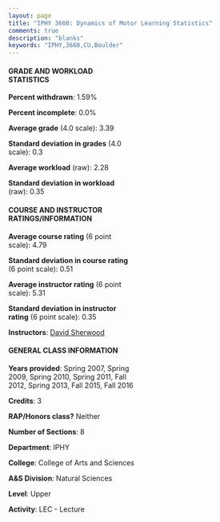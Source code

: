 ```yaml
---
layout: page
title: "IPHY 3660: Dynamics of Motor Learning Statistics"
comments: true
description: "blanks"
keywords: "IPHY,3660,CU,Boulder"
---
```

<head>
<script src="https://ajax.googleapis.com/ajax/libs/jquery/2.1.3/jquery.min.js"></script>
<script src="https://dl.dropboxusercontent.com/s/pc42nxpaw1ea4o9/highcharts.js?dl=0"></script>
<!-- <script src="../assets/js/highcharts.js"></script> -->
<style type="text/css">@font-face {
	font-family: "Bebas Neue";
	src: url(https://www.filehosting.org/file/details/544349/BebasNeue Regular.otf) format("opentype");
	}
	h1.Bebas { 
		font-family: "Bebas Neue", Verdana, Tahoma;
	}
</style>
</head>
<body>
	<div id="container" style="float: right; width: 45%; height: 88%; margin-left: 2.5%; margin-right: 2.5%;"></div>
	<script language="JavaScript">
		$(document).ready(function() {
		var chart = {type: 'column'};
		var title = {text: 'Grade Distribution'};
		var xAxis = {categories: ['A','B','C','D','F'],crosshair: true};
		var yAxis = {min: 0,title: {text: 'Percentage'}};
		var tooltip = {headerFormat: '<center><b><span style="font-size:20px">{point.key}</span></b></center>',
		               pointFormat: '<td style="padding:0"><b>{point.y:.1f}%</b></td>',
		               footerFormat: '</table>',shared: true,useHTML: true};
		var plotOptions = {column: {pointPadding: 0.0,borderWidth: 0}};  
		var credits = {enabled: false};var series= [{name: 'Percent',data: [49.46,45.61,2.96,1.64,0.33,]}];
		var json = {};
		json.chart = chart;
		json.title = title;
		json.tooltip = tooltip;
		json.xAxis = xAxis;
		json.yAxis = yAxis;  
		json.series = series;
		json.plotOptions = plotOptions;  
		json.credits = credits;
		$('#container').highcharts(json);
	});
	</script>
</body>
			   
#### GRADE AND WORKLOAD STATISTICS

**Percent withdrawn**: 1.59%

**Percent incomplete**: 0.0%

**Average grade** (4.0 scale): 3.39

**Standard deviation in grades** (4.0 scale): 0.3

**Average workload** (raw): 2.28

**Standard deviation in workload** (raw): 0.35

#### COURSE AND INSTRUCTOR RATINGS/INFORMATION

**Average course rating** (6 point scale): 4.79

**Standard deviation in course rating** (6 point scale): 0.51

**Average instructor rating** (6 point scale): 5.31

**Standard deviation in instructor rating** (6 point scale): 0.35

**Instructors**: <a href='../../instructors/David_Sherwood'>David Sherwood</a>

#### GENERAL CLASS INFORMATION

**Years provided**: Spring 2007, Spring 2009, Spring 2010, Spring 2011, Fall 2012, Spring 2013, Fall 2015, Fall 2016

**Credits**: 3

**RAP/Honors class?** Neither

**Number of Sections**: 8

**Department**: IPHY

**College**: College of Arts and Sciences

**A&S Division**: Natural Sciences

**Level**: Upper

**Activity**: LEC - Lecture
